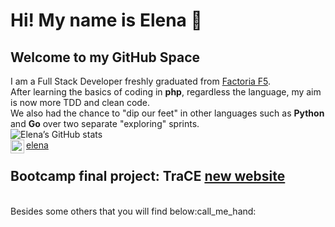 # Hi! My name is Elena 👋

<!--
**Elena-GHub/Elena-GHub** is a ✨ _special_ ✨ repository because its `README.md` (this file) appears on your GitHub profile.

Here are some ideas to get you started:

- 🔭 I’m currently working on 
- 🌱 I’m currently refactoring projects
- 👯 I’m looking to collaborate on ...
- 🤔 I’m looking for help with ...
- 💬 Ask me about ...
- 📫 How to reach me: ...
- 😄 Pronouns: ...
- ⚡ Fun fact: ...
-->
## Welcome to my GitHub Space

I am a Full Stack Developer freshly graduated from [Factoria F5](http://www.factoriaf5.org/).<br>
After learning the basics of coding in **php**, regardless the language, my aim is now more TDD and clean code.<br>
We also had the chance to "dip our feet" in other languages such as **Python** and **Go** over two separate "exploring" sprints.
<br>
![Elena’s GitHub stats](https://github-readme-stats.vercel.app/api?username=Elena-GHub&theme=gruvbox)
<br>
[<img align="left" alt="codeSTACKr | LinkedIn" width="22px" src="https://cdn.jsdelivr.net/npm/simple-icons@v3/icons/linkedin.svg" />elena](https://www.linkedin.com/in/elena-carballido-marin)
<br>
## Bootcamp final project: **TraCE [new website](http://tracecatalunya.org)**  
<br>
Besides some others that you will find below:call_me_hand:

